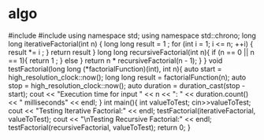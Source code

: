 # algo
#include <iostream>
#include <chrono>
using namespace std;
using namespace std::chrono;
long long iterativeFactorial(int n) {
long long result = 1 ;
for (int i = 1; i <= n; ++i) {
result *= i ;
}
return result
}
long long recursiveFactorial(int n){
if (n == 0 || n == 1){
return 1 ;
}
else }
return n * recursiveFactorial(n - 1);
}
}
void testFactorial(long long (*factorialFunction)(int), int n){
auto start = high_resolution_clock::now();
long long result = factorialFunction(n);
auto stop = high_resolution_clock::now();
auto duration = duration_cast<milliseconds>(stop - start);
cout << "Execution time for input " << n << ": " << duration.count() << " milliseconds" << endl;
}
int main(){
 int valueToTest;
cin>>valueToTest;
cout << "Testing Iterative Factorial:" << endl;
testFactorial(iterativeFactorial, valueToTest);
cout << "\nTesting Recursive Factorial:" << endl;
testFactorial(recursiveFactorial, valueToTest);
return 0; }
